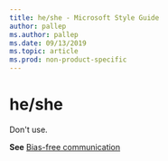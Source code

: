 ```yaml
---
title: he/she - Microsoft Style Guide
author: pallep
ms.author: pallep
ms.date: 09/13/2019
ms.topic: article
ms.prod: non-product-specific
---
```


# he/she

Don't use.

**See** [Bias-free communication](~/bias-free-communication.md)
